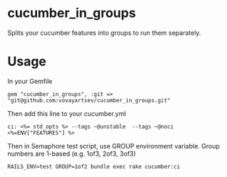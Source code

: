 cucumber_in_groups
==================

Splits your cucumber features into groups to run them separately.

Usage
=====

In your Gemfile

    gem "cucumber_in_groups", :git => "git@github.com:vovayartsev/cucumber_in_groups.git"


Then add this line to your cucumber.yml

    ci: <%= std_opts %> --tags ~@unstable  --tags ~@noci  <%=ENV["FEATURES"] %>


Then in Semaphore test script, use GROUP environment variable. Group
numbers are 1-based (e.g. 1of3, 2of3, 3of3)

    RAILS_ENV=test GROUP=1of2 bundle exec rake cucumber:ci

